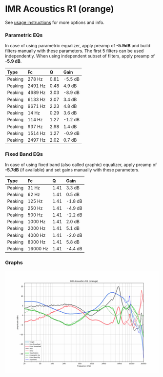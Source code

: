# IMR Acoustics R1 (orange)
See [usage instructions](https://github.com/jaakkopasanen/AutoEq#usage) for more options and info.

### Parametric EQs
In case of using parametric equalizer, apply preamp of **-5.9dB** and build filters manually
with these parameters. The first 5 filters can be used independently.
When using independent subset of filters, apply preamp of **-5.9 dB**.

| Type    | Fc      |    Q | Gain    |
|:--------|:--------|:-----|:--------|
| Peaking | 278 Hz  | 0.81 | -5.5 dB |
| Peaking | 2491 Hz | 0.48 | 4.9 dB  |
| Peaking | 4689 Hz | 3.03 | -8.9 dB |
| Peaking | 6133 Hz | 3.07 | 3.4 dB  |
| Peaking | 9671 Hz | 2.23 | 4.8 dB  |
| Peaking | 14 Hz   | 0.29 | 3.6 dB  |
| Peaking | 114 Hz  | 1.27 | -1.2 dB |
| Peaking | 937 Hz  | 2.98 | 1.4 dB  |
| Peaking | 1514 Hz | 1.27 | -0.9 dB |
| Peaking | 2497 Hz | 2.02 | 0.7 dB  |

### Fixed Band EQs
In case of using fixed band (also called graphic) equalizer, apply preamp of **-5.7dB**
(if available) and set gains manually with these parameters.

| Type    | Fc       |    Q | Gain    |
|:--------|:---------|:-----|:--------|
| Peaking | 31 Hz    | 1.41 | 3.3 dB  |
| Peaking | 62 Hz    | 1.41 | 0.5 dB  |
| Peaking | 125 Hz   | 1.41 | -1.8 dB |
| Peaking | 250 Hz   | 1.41 | -4.9 dB |
| Peaking | 500 Hz   | 1.41 | -2.2 dB |
| Peaking | 1000 Hz  | 1.41 | 2.0 dB  |
| Peaking | 2000 Hz  | 1.41 | 5.1 dB  |
| Peaking | 4000 Hz  | 1.41 | -2.0 dB |
| Peaking | 8000 Hz  | 1.41 | 5.8 dB  |
| Peaking | 16000 Hz | 1.41 | -4.4 dB |

### Graphs
![](./IMR%20Acoustics%20R1%20(orange).png)